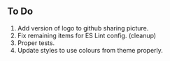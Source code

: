 ## To Do

1. Add version of logo to github sharing picture.
1. Fix remaining items for ES Lint config. (cleanup)
1. Proper tests.
1. Update styles to use colours from theme properly.
